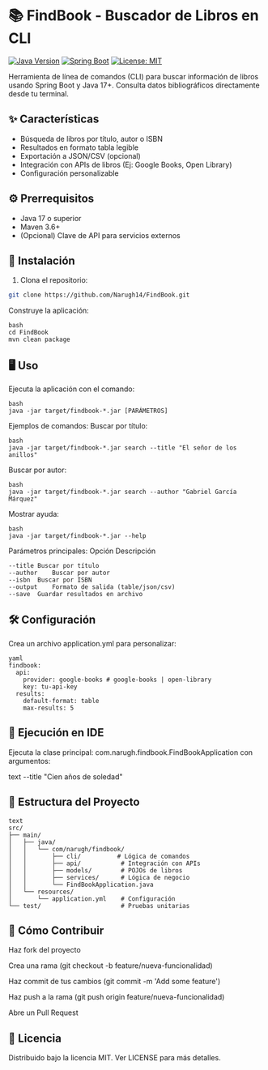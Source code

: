 # 📚 FindBook - Buscador de Libros en CLI

[![Java Version](https://img.shields.io/badge/Java-17%2B-orange?logo=openjdk)](https://openjdk.org/)
[![Spring Boot](https://img.shields.io/badge/Spring%20Boot-3.1%2B-brightgreen?logo=spring)](https://spring.io/projects/spring-boot)
[![License: MIT](https://img.shields.io/badge/License-MIT-blue.svg)](https://opensource.org/licenses/MIT)

Herramienta de línea de comandos (CLI) para buscar información de libros usando Spring Boot y Java 17+. Consulta datos bibliográficos directamente desde tu terminal.

## ✨ Características

- Búsqueda de libros por título, autor o ISBN
- Resultados en formato tabla legible
- Exportación a JSON/CSV (opcional)
- Integración con APIs de libros (Ej: Google Books, Open Library)
- Configuración personalizable

## ⚙️ Prerrequisitos

- Java 17 o superior
- Maven 3.6+
- (Opcional) Clave de API para servicios externos

## 🚀 Instalación

1. Clona el repositorio:

```bash
git clone https://github.com/Narugh14/FindBook.git
```
Construye la aplicación:
```
bash
cd FindBook
mvn clean package
```
## 🖥️ Uso
Ejecuta la aplicación con el comando:
```
bash
java -jar target/findbook-*.jar [PARÁMETROS]
```
Ejemplos de comandos:
Buscar por título:
```
bash
java -jar target/findbook-*.jar search --title "El señor de los anillos"
```
Buscar por autor:
```
bash
java -jar target/findbook-*.jar search --author "Gabriel García Márquez"
```
Mostrar ayuda:
```
bash
java -jar target/findbook-*.jar --help
```
Parámetros principales:
Opción	Descripción
```
--title	Buscar por título
--author	Buscar por autor
--isbn	Buscar por ISBN
--output	Formato de salida (table/json/csv)
--save	Guardar resultados en archivo
```
## 🛠️ Configuración
Crea un archivo application.yml para personalizar:
```
yaml
findbook:
  api:
    provider: google-books # google-books | open-library
    key: tu-api-key
  results:
    default-format: table
    max-results: 5
```
## 🧪 Ejecución en IDE
Ejecuta la clase principal: com.narugh.findbook.FindBookApplication con argumentos:

text
--title "Cien años de soledad"

## 🌳 Estructura del Proyecto
```
text
src/
├── main/
│   ├── java/
│   │   └── com/narugh/findbook/
│   │       ├── cli/          # Lógica de comandos
│   │       ├── api/           # Integración con APIs
│   │       ├── models/        # POJOs de libros
│   │       ├── services/      # Lógica de negocio
│   │       └── FindBookApplication.java
│   └── resources/
│       └── application.yml    # Configuración
└── test/                      # Pruebas unitarias
```
## 🤝 Cómo Contribuir
Haz fork del proyecto

Crea una rama (git checkout -b feature/nueva-funcionalidad)

Haz commit de tus cambios (git commit -m 'Add some feature')

Haz push a la rama (git push origin feature/nueva-funcionalidad)

Abre un Pull Request

## 📄 Licencia
Distribuido bajo la licencia MIT. Ver LICENSE para más detalles.
